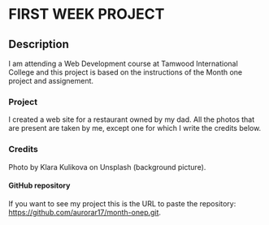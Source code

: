 # FIRST WEEK PROJECT

## Description
I am attending a Web Development course at Tamwood International College and this project is based on the instructions of the Month one project and assignement. 

### Project
I created a web site for a restaurant owned by my dad. 
All the photos that are present are taken by me, except one for which I write the credits below.

### Credits
Photo by Klara Kulikova on Unsplash (background picture).

#### GitHub repository
If you want to see my project this is the URL to paste the repository: https://github.com/aurorar17/month-onep.git.